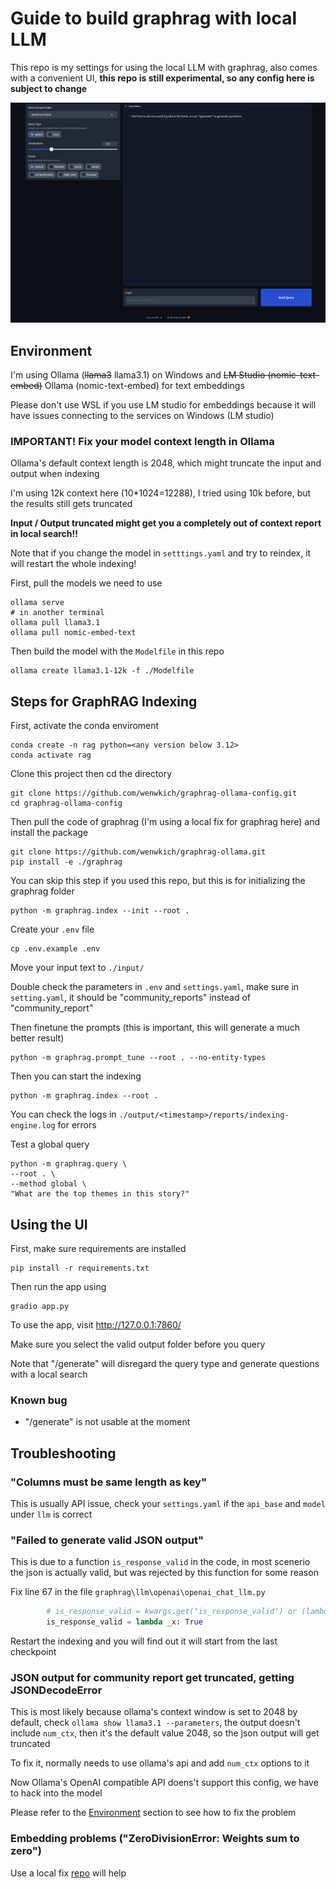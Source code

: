 # Guide to build graphrag with local LLM
This repo is my settings for using the local LLM with graphrag, also comes with a convenient UI, **this repo is still experimental, 
so any config here is subject to change**

![image](UI.png)

## Environment
I'm using Ollama (~~llama3~~ llama3.1) on Windows and ~~LM Studio (nomic-text-embed)~~ Ollama (nomic-text-embed) for text embeddings

Please don't use WSL if you use LM studio for embeddings because it will have issues connecting to the services on Windows (LM studio)

### IMPORTANT! Fix your model context length in Ollama

Ollama's default context length is 2048, which might truncate the input and output when indexing

I'm using 12k context here (10*1024=12288), I tried using 10k before, but the results still gets truncated

**Input / Output truncated might get you a completely out of context report in local search!!**

Note that if you change the model in `setttings.yaml` and try to reindex, it will restart the whole indexing!

First, pull the models we need to use

```
ollama serve
# in another terminal
ollama pull llama3.1
ollama pull nomic-embed-text
```

Then build the model with the `Modelfile` in this repo
```
ollama create llama3.1-12k -f ./Modelfile
```

## Steps for GraphRAG Indexing
First, activate the conda enviroment
```
conda create -n rag python=<any version below 3.12>
conda activate rag
```

Clone this project then cd the directory
```
git clone https://github.com/wenwkich/graphrag-ollama-config.git
cd graphrag-ollama-config
```

Then pull the code of graphrag (I'm using a local fix for graphrag here) and install the package 
```
git clone https://github.com/wenwkich/graphrag-ollama.git
pip install -e ./graphrag
```

You can skip this step if you used this repo, but this is for initializing the graphrag folder
```
python -m graphrag.index --init --root .
```

Create your `.env` file
```
cp .env.example .env
```

Move your input text to `./input/`

Double check the parameters in `.env` and `settings.yaml`, make sure in `setting.yaml`, 
it should be "community_reports" instead of "community_report"

Then finetune the prompts (this is important, this will generate a much better result)
```
python -m graphrag.prompt_tune --root . --no-entity-types
```

Then you can start the indexing
```
python -m graphrag.index --root .
```

You can check the logs in `./output/<timestamp>/reports/indexing-engine.log` for errors

Test a global query
```
python -m graphrag.query \
--root . \
--method global \
"What are the top themes in this story?"
```

## Using the UI

First, make sure requirements are installed
```
pip install -r requirements.txt
```

Then run the app using 
```
gradio app.py
```

To use the app, visit http://127.0.0.1:7860/

Make sure you select the valid output folder before you query

Note that "/generate" will disregard the query type and generate questions with a local search

### Known bug

* "/generate" is not usable at the moment

## Troubleshooting

### "Columns must be same length as key"

This is usually API issue, check your `settings.yaml` if the `api_base` and `model` under `llm` is correct

### "Failed to generate valid JSON output" 

This is due to a function `is_response_valid` in the code, in most scenerio the json is actually valid, 
but was rejected by this function for some reason

Fix line 67 in the file `graphrag\llm\openai\openai_chat_llm.py`

```python
        # is_response_valid = kwargs.get("is_response_valid") or (lambda _x: True)
        is_response_valid = lambda _x: True
```

Restart the indexing and you will find out it will start from the last checkpoint

### JSON output for community report get truncated, getting JSONDecodeError

This is most likely because ollama's context window is set to 2048 by default, 
check `ollama show llama3.1 --parameters`, the output doesn't include `num_ctx`,
then it's the default value 2048, so the json output will get truncated

To fix it, normally needs to use ollama's api and add `num_ctx` options to it

Now Ollama's OpenAI compatible API doens't support this config, we have to hack into the model

Please refer to the [Environment](#IMPORTANT-Fix-your-model-context-length-in-Ollama) section to see how to fix the problem

### Embedding problems ("ZeroDivisionError: Weights sum to zero")

Use a local fix [repo](https://github.com/wenwkich/graphrag-ollama) will help [](#Steps-for-GraphRAG-Indexing)